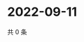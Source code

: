 # 2022-09-11

共 0 条

<!-- BEGIN WEIBO -->
<!-- 最后更新时间 Sun Sep 11 2022 20:09:02 GMT+0800 (China Standard Time) -->

<!-- END WEIBO -->
